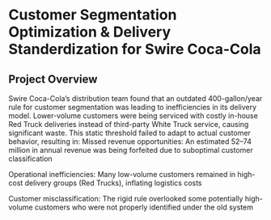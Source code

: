 # Customer Segmentation Optimization & Delivery Standerdization for Swire Coca-Cola
## Project Overview
Swire Coca-Cola’s distribution team found that an outdated 400-gallon/year rule for customer segmentation was leading to inefficiencies in its delivery model. Lower-volume customers were being serviced with costly in-house Red Truck deliveries instead of third-party White Truck service, causing significant waste. This static threshold failed to adapt to actual customer behavior, resulting in:
Missed revenue opportunities: An estimated $52–$74 million in annual revenue was being forfeited due to suboptimal customer classification​

Operational inefficiencies: Many low-volume customers remained in high-cost delivery groups (Red Trucks), inflating logistics costs​

Customer misclassification: The rigid rule overlooked some potentially high-volume customers who were not properly identified under the old system​


